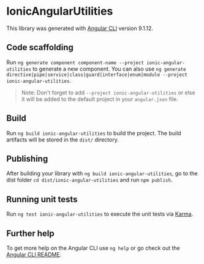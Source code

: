 # IonicAngularUtilities

This library was generated with [Angular CLI](https://github.com/angular/angular-cli) version 9.1.12.

## Code scaffolding

Run `ng generate component component-name --project ionic-angular-utilities` to generate a new component. You can also use `ng generate directive|pipe|service|class|guard|interface|enum|module --project ionic-angular-utilities`.
> Note: Don't forget to add `--project ionic-angular-utilities` or else it will be added to the default project in your `angular.json` file. 

## Build

Run `ng build ionic-angular-utilities` to build the project. The build artifacts will be stored in the `dist/` directory.

## Publishing

After building your library with `ng build ionic-angular-utilities`, go to the dist folder `cd dist/ionic-angular-utilities` and run `npm publish`.

## Running unit tests

Run `ng test ionic-angular-utilities` to execute the unit tests via [Karma](https://karma-runner.github.io).

## Further help

To get more help on the Angular CLI use `ng help` or go check out the [Angular CLI README](https://github.com/angular/angular-cli/blob/master/README.md).
